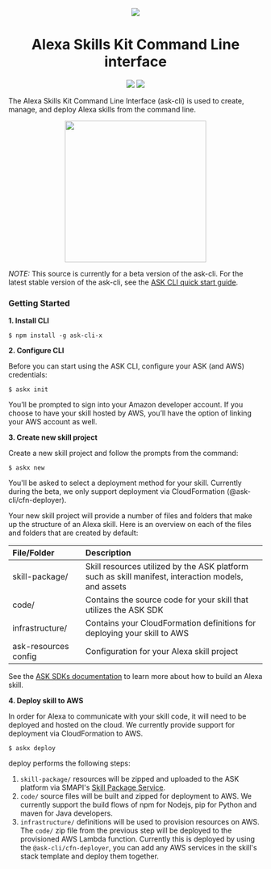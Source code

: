 <p align="center">
  <img src="https://m.media-amazon.com/images/G/01/mobile-apps/dex/avs/docs/ux/branding/mark1._TTH_.png">
  <br/>
  <h1 align="center">Alexa Skills Kit Command Line interface</h1>
  <p align="center">
    <a href="https://www.npmjs.com/package/ask-cli-x"><img src="https://badge.fury.io/js/ask-cli-x.svg"></a>
    <a href="https://travis-ci.org/alexa-labs/ask-cli"><img src="https://travis-ci.org/alexa-labs/ask-cli.svg?branch=master"></a>
  </p>
</p>


The Alexa Skills Kit Command Line Interface (ask-cli) is used to create, manage, and deploy Alexa skills from the command line.

<p align="center">
  <img align="center" src="https://ask-cli-static-content.s3-us-west-2.amazonaws.com/document-assets/ask-cli-x-flow.gif" height="280" />
</p>

*NOTE:* This source is currently for a beta version of the ask-cli. For the latest stable version of the ask-cli, see the [ASK CLI quick start guide](https://developer.amazon.com/docs/smapi/quick-start-alexa-skills-kit-command-line-interface.html).


### Getting Started

**1. Install CLI**

```
$ npm install -g ask-cli-x
```


**2. Configure CLI**

Before you can start using the ASK CLI, configure your ASK (and AWS) credentials:

```
$ askx init
```

You’ll be prompted to sign into your Amazon developer account. If you choose to have your skill hosted by AWS, you’ll have the option of linking your AWS account as well.

**3. Create new skill project**

Create a new skill project and follow the prompts from the command:

```
$ askx new
```

You'll be asked to select a deployment method for your skill. Currently during the beta, we only support deployment via CloudFormation (@ask-cli/cfn-deployer).

Your new skill project will provide a number of files and folders that make up the structure of an Alexa skill. Here is an overview on each of the files and folders that are created by default:

| File/Folder       | Description  |
| :--------------   | :----------- |
| skill-package/    | Skill resources utilized by the ASK platform such as skill manifest, interaction models, and assets |
| code/	            | Contains the source code for your skill that utilizes the ASK SDK |
| infrastructure/   | Contains your CloudFormation definitions for deploying your skill to AWS |
| ask-resources config     | Configuration for your Alexa skill project |

See the [ASK SDKs documentation](https://developer.amazon.com/docs/sdk/alexa-skills-kit-sdks.html) to learn more about how to build an Alexa skill.

**4. Deploy skill to AWS**

In order for Alexa to communicate with your skill code, it will need to be deployed and hosted on the cloud. We currently provide support for deployment via CloudFormation to AWS.

```
$ askx deploy
```

deploy performs the following steps:

1. `skill-package/` resources will be zipped and uploaded to the ASK platform via SMAPI's [Skill Package Service](https://developer.amazon.com/docs/smapi/skill-package-api-reference.html).
2. `code/` source files will be built and zipped for deployment to AWS. We currently support the build flows of npm for Nodejs, pip for Python and maven for Java developers.
3. `infrastructure/` definitions will be used to provision resources on AWS. The `code/` zip file from the previous step will be deployed to the provisioned AWS Lambda function. Currently this is deployed by using the `@ask-cli/cfn-deployer`, you can add any AWS services in the skill's stack template and deploy them together.




